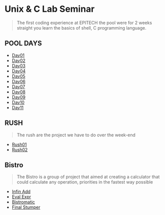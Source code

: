 # Unix & C Lab Seminar

> The first coding experience at EPITECH the pool were for 2 weeks straight you learn the basics of shell, C programming language.

## POOL DAYS

* [Day01](/First-Year-Projects/CPOOL/Day01/README.md)
* [Day02](/First-Year-Projects/CPOOL/Day02/README.md)
* [Day03](/First-Year-Projects/CPOOL/Day03/README.md)
* [Day04](/First-Year-Projects/CPOOL/Day04/README.md)
* [Day05](/First-Year-Projects/CPOOL/Day05/README.md)
* [Day06](/First-Year-Projects/CPOOL/Day06/README.md)
* [Day07](/First-Year-Projects/CPOOL/Day07/README.md)
* [Day08](/First-Year-Projects/CPOOL/Day08/README.md)
* [Day09](/First-Year-Projects/CPOOL/Day09/README.md)
* [Day10](/First-Year-Projects/CPOOL/Day10/README.md)
* [Day11](/First-Year-Projects/CPOOL/Day11/README.md)

## RUSH

> The rush are the project we have to do over the week-end 

* [Rush01](/First-Year-Projects/CPOOL/Rush01/README.md)
* [Rush02](/First-Year-Projects/CPOOL/Rush02/README.md)

## Bistro 

> The Bistro is a group of project that aimed at creating a calculator that could calculate any operation, priorities in the fastest way possible

* [Infin Add](/First-Year-Projects/CPOOL/InfinAdd/README.md)
* [Eval Expr](/First-Year-Projects/CPOOL/Evalexpr/README.md)
* [Bistromatic](/First-Year-Projects/CPOOL/Bistromatic/README.md)
* [Final Stumper](/First-Year-Projects/CPOOL/Finalstumper/README.md)